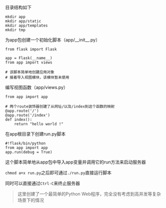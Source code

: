目录结构如下

```
mkdir app
mkdir app/static
mkdir app/templates
mkdir tmp
```

为app包创建一个初始化脚本（app/\_\_init\_\_.py）

```
from flask import Flask

app = Flask(__name__)
from app import views

# 该脚本简单地创建应用对象
# 接着导入视图模块，该模块暂未使用
```

编写视图函数（app/views.py）

```
from app import app

# 两个route装饰器创建了从网址/以及/index到这个函数的映射
@app.route('/')
@app.route('/index')
def index():
    return "hello world !"
```

在app根目录下创建run.py脚本

```
#!flask/bin/python
from app import app
app.run(debug = True)
```

这个脚本简单地从app包中导入app变量并调用它的run方法来启动服务器

`chmod a+x run.py`之后即可通过`./run.py`直接运行脚本

同时可以直接通过`Ctrl-C`来终止服务器

>这里创建了一个最简单的Python Web程序，完全没有考虑到高并发等复杂场景下的情况

